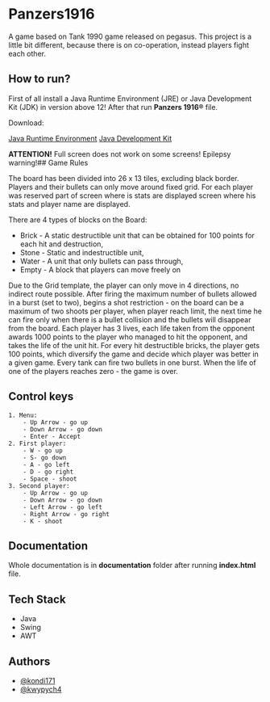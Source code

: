 
# Panzers1916

A game based on Tank 1990 game released on pegasus. This project is a little bit
different, because there is on co-operation, instead players fight each other.

## How to run?

First of all install a Java Runtime Environment (JRE) or Java Development Kit (JDK)
in version above 12! After that run  **Panzers 1916®** file.

Download:

[Java Runtime Environment](https://www.java.com/pl/download/manual.jsp)
[Java Development Kit](https://www.oracle.com/pl/java/technologies/downloads/)

**ATTENTION!** Full screen does not work on some screens! Epilepsy warning!## Game Rules

The board has been divided into 26 x 13 tiles, excluding black
border. Players and their bullets can only move around
fixed grid. For each player was reserved part of screen where is stats are displayed
screen where his stats and player name are displayed.

There are 4 types of blocks on the Board:
- Brick - A static destructible unit that can be obtained for 100 points for
  each hit and destruction,
- Stone - Static and indestructible unit,
- Water - A unit that only bullets can pass through,
- Empty - A block that players can move freely on

Due to the Grid template, the player can only move in 4 directions, no indirect
route possible. After firing the maximum number of bullets allowed in a burst
(set to two), begins a shot restriction - on the board can
be a maximum of two shoots per player, when player reach
limit, the next time he can fire only when there is a bullet collision
and the bullets will disappear from the board.
Each player has 3 lives, each life taken from the opponent
awards 1000 points to the player who managed to hit the opponent,
and takes the life of the unit hit. For every hit
destructible bricks, the player gets 100 points, which diversify the game and
decide which player was better in a given game. Every tank
can fire two bullets in one burst. When the life of one of the players
reaches zero - the game is over.

## Control keys

    1. Menu:
        - Up Arrow - go up
        - Down Arrow - go down
        - Enter - Accept
    2. First player:
        - W - go up
        - S- go down
        - A - go left
        - D - go right
        - Space - shoot
    3. Second player:
        - Up Arrow - go up
        - Down Arrow - go down
        - Left Arrow - go left
        - Right Arrow - go right
        - K - shoot

## Documentation

Whole documentation is in **documentation** folder after running **index.html** file.

## Tech Stack

- Java
- Swing
- AWT

## Authors

- [@kondi171](https://github.com/kondi171)
- [@kwypych4](https://github.com/kwypych4)